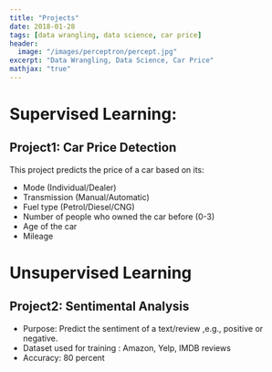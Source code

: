 ```yaml
---
title: "Projects"
date: 2018-01-28
tags: [data wrangling, data science, car price]
header:
  image: "/images/perceptron/percept.jpg"
excerpt: "Data Wrangling, Data Science, Car Price"
mathjax: "true"
---
```


# Supervised Learning:

## Project1: Car Price Detection

This project predicts the price of a car based on its:
* Mode (Individual/Dealer)
* Transmission (Manual/Automatic)
* Fuel type (Petrol/Diesel/CNG)
* Number of people who owned the car before (0-3)
* Age of the car
* Mileage


# Unsupervised Learning
## Project2: Sentimental Analysis

* Purpose: Predict the sentiment of a text/review ,e.g., positive or negative.
* Dataset used for training : Amazon, Yelp, IMDB reviews
* Accuracy: 80 percent
